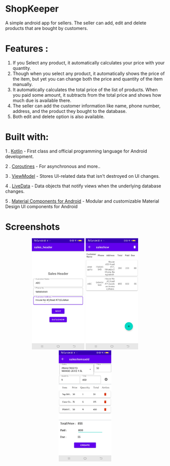 # ShopKeeper
A simple android app for sellers. The seller can add, edit and delete products that are bought by customers.

#  Features :
1. If you Select any product, it automatically calculates your price with your quantity.
2. Though when you select any product, it automatically shows the price of the item, but yet you can change both the price and quantity of the item manually.
3. It automatically calculates the total price of the list of products. When you paid some amount, it subtracts from the total price and shows how much due is available there. 
4. The seller can add the customer information like name, phone number, address, and the product they bought to the database.
5. Both edit and delete option is also available.


# Built with:
1 . [Kotlin](https://kotlinlang.org/) - First class and official programming language for Android development.

2 . [Coroutines](https://kotlinlang.org/docs/coroutines-overview.html) - For asynchronous and more..

3 . [ViewModel](https://developer.android.com/topic/libraries/architecture/viewmodel) - Stores UI-related data that isn't destroyed on UI changes.

4 . [LiveData](https://developer.android.com/topic/libraries/architecture/livedata) - Data objects that notify views when the underlying database changes.

5 . [Material Components for Android](https://github.com/material-components/material-components-android) - Modular and customizable Material Design UI components for Android

# Screenshots
<p align="center" width="100%">
    <img width="33%" src="https://github.com/Amit-guha/ShopKeeper/blob/master/app/src/main/assets/FirstPage.jpg"> 
    <img width="33%" src="https://github.com/Amit-guha/ShopKeeper/blob/master/app/src/main/assets/productShow.jpg"> 
    <img width="33%" src="https://github.com/Amit-guha/ShopKeeper/blob/master/app/src/main/assets/productaddpage.jpg"> 
</p>
